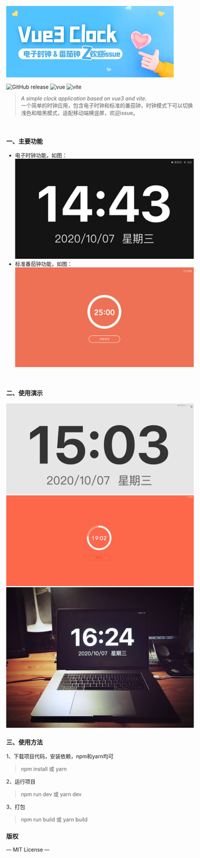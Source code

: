 ![](./static/poster.jpg) 
<p>
  <img alt="GitHub release" src="https://img.shields.io/badge/release-v1.0.0-orange.svg?style=for-the-badge"/>
  <img alt="vue" src="https://img.shields.io/badge/vue-3.0-green?style=for-the-badge"/>
  <img alt="vite" src="https://img.shields.io/badge/vite-1.0.0-pink?style=for-the-badge"/>
</p>

> *A simple clock application based on vue3 and vite.*<br>
> 一个简单的时钟应用，包含电子时钟和标准的番茄钟，时钟模式下可以切换浅色和暗黑模式，适配移动端横竖屏，欢迎issue。

<br>

### 一、主要功能

- 电子时钟功能，如图：
    <br>
    ![](./static/m3.png)  
- 标准番茄钟功能，如图：
    <br>
    ![](./static/m2.png) 
<br>

### 二、使用演示
  ![](./static/demo1.gif) 
  ![](./static/demo2.gif) 
  ![](./static/demo3.jpg) 
<br>

### 三、使用方法

1、下载项目代码，安装依赖，npm和yarn均可

> npm install 或 yarn

2、运行项目

> npm run dev 或 yarn dev

3、打包

> npm run build 或 yarn build


### 版权

— MIT License —
